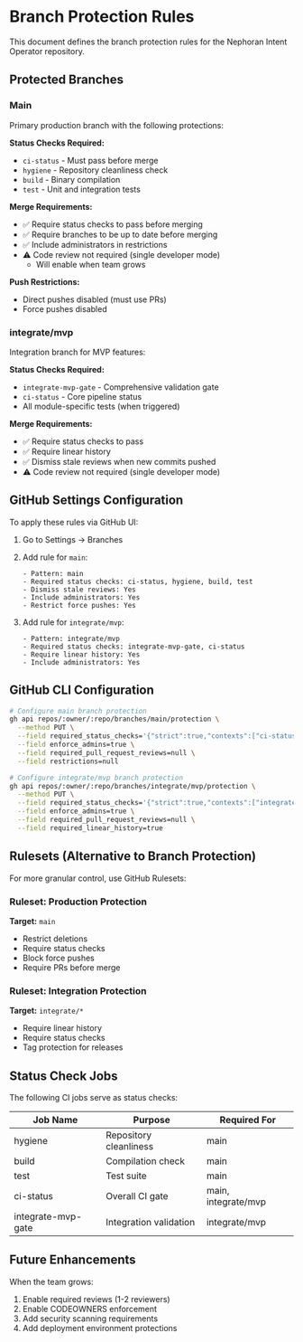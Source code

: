 # Branch Protection Rules

This document defines the branch protection rules for the Nephoran Intent Operator repository.

## Protected Branches

### Main
Primary production branch with the following protections:

**Status Checks Required:**
- `ci-status` - Must pass before merge
- `hygiene` - Repository cleanliness check
- `build` - Binary compilation
- `test` - Unit and integration tests

**Merge Requirements:**
- ✅ Require status checks to pass before merging
- ✅ Require branches to be up to date before merging
- ✅ Include administrators in restrictions
- ⚠️ Code review not required (single developer mode)
  - Will enable when team grows

**Push Restrictions:**
- Direct pushes disabled (must use PRs)
- Force pushes disabled

### integrate/mvp
Integration branch for MVP features:

**Status Checks Required:**
- `integrate-mvp-gate` - Comprehensive validation gate
- `ci-status` - Core pipeline status
- All module-specific tests (when triggered)

**Merge Requirements:**
- ✅ Require status checks to pass
- ✅ Require linear history
- ✅ Dismiss stale reviews when new commits pushed
- ⚠️ Code review not required (single developer mode)

## GitHub Settings Configuration

To apply these rules via GitHub UI:

1. Go to Settings → Branches
2. Add rule for `main`:
   ```
   - Pattern: main
   - Required status checks: ci-status, hygiene, build, test
   - Dismiss stale reviews: Yes
   - Include administrators: Yes
   - Restrict force pushes: Yes
   ```

3. Add rule for `integrate/mvp`:
   ```
   - Pattern: integrate/mvp
   - Required status checks: integrate-mvp-gate, ci-status
   - Require linear history: Yes
   - Include administrators: Yes
   ```

## GitHub CLI Configuration

```bash
# Configure main branch protection
gh api repos/:owner/:repo/branches/main/protection \
  --method PUT \
  --field required_status_checks='{"strict":true,"contexts":["ci-status","hygiene","build","test"]}' \
  --field enforce_admins=true \
  --field required_pull_request_reviews=null \
  --field restrictions=null

# Configure integrate/mvp branch protection
gh api repos/:owner/:repo/branches/integrate/mvp/protection \
  --method PUT \
  --field required_status_checks='{"strict":true,"contexts":["integrate-mvp-gate","ci-status"]}' \
  --field enforce_admins=true \
  --field required_pull_request_reviews=null \
  --field required_linear_history=true
```

## Rulesets (Alternative to Branch Protection)

For more granular control, use GitHub Rulesets:

### Ruleset: Production Protection
**Target:** `main`
- Restrict deletions
- Require status checks
- Block force pushes
- Require PRs before merge

### Ruleset: Integration Protection
**Target:** `integrate/*`
- Require linear history
- Require status checks
- Tag protection for releases

## Status Check Jobs

The following CI jobs serve as status checks:

| Job Name | Purpose | Required For |
|----------|---------|--------------|
| hygiene | Repository cleanliness | main |
| build | Compilation check | main |
| test | Test suite | main |
| ci-status | Overall CI gate | main, integrate/mvp |
| integrate-mvp-gate | Integration validation | integrate/mvp |

## Future Enhancements

When the team grows:
1. Enable required reviews (1-2 reviewers)
2. Enable CODEOWNERS enforcement
3. Add security scanning requirements
4. Add deployment environment protections